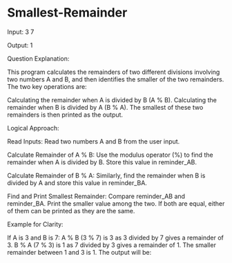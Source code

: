 # Smallest-Remainder

Input: 3  7

Output: 1

Question Explanation:

This program calculates the remainders of two different divisions involving two numbers A and B, and then identifies the smaller of the two remainders. The two key operations are:

Calculating the remainder when A is divided by B (A % B).
Calculating the remainder when B is divided by A (B % A).
The smallest of these two remainders is then printed as the output.

Logical Approach:

Read Inputs:
Read two numbers A and B from the user input.

Calculate Remainder of A % B:
Use the modulus operator (%) to find the remainder when A is divided by B. Store this value in reminder_AB.

Calculate Remainder of B % A:
Similarly, find the remainder when B is divided by A and store this value in reminder_BA.

Find and Print Smallest Remainder:
Compare reminder_AB and reminder_BA.
Print the smaller value among the two. If both are equal, either of them can be printed as they are the same.

Example for Clarity:

If A is 3 and B is 7:
A % B (3 % 7) is 3 as 3 divided by 7 gives a remainder of 3.
B % A (7 % 3) is 1 as 7 divided by 3 gives a remainder of 1.
The smaller remainder between 1 and 3 is 1.
The output will be:

